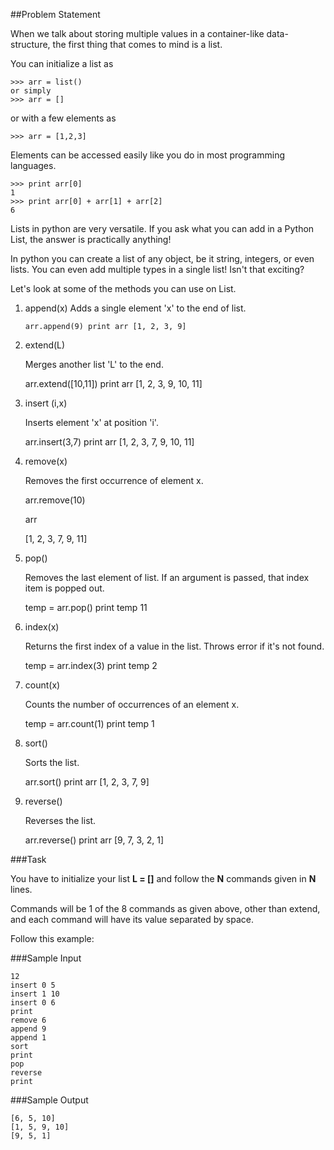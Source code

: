 ##Problem Statement

When we talk about storing multiple values in a container-like data-structure, the first thing that comes to mind is a list.

You can initialize a list as

    >>> arr = list()
    or simply
    >>> arr = []
or with a few elements as


    >>> arr = [1,2,3]
Elements can be accessed easily like you do in most programming languages.

    >>> print arr[0]
    1
    >>> print arr[0] + arr[1] + arr[2]
    6
Lists in python are very versatile. If you ask what you can add in a Python List, the answer is practically anything!

In python you can create a list of any object, be it string, integers, or even lists. You can even add multiple types in a single list! Isn't that exciting?

Let's look at some of the methods you can use on List.



1. append(x) Adds a single element 'x' to the end of list.

       arr.append(9) print arr [1, 2, 3, 9]

2. extend(L) 

    Merges another list 'L' to the end.

    arr.extend([10,11]) print arr [1, 2, 3, 9, 10, 11]

3. insert (i,x) 

    Inserts element 'x' at position 'i'.

    arr.insert(3,7) print arr [1, 2, 3, 7, 9, 10, 11]

4. remove(x) 

    Removes the first occurrence of element x.

    arr.remove(10) 

    arr 
    
    [1, 2, 3, 7, 9, 11]

5. pop() 

	Removes the last element of list. If an argument is passed, that index item is popped out.

	temp = arr.pop() print temp 11

6. index(x) 

	Returns the first index of a value in the list. Throws error if it's not found.

	temp = arr.index(3) print temp 2

7. count(x) 

	Counts the number of occurrences of an element x.

	temp = arr.count(1) print temp 1

8. sort() 

	Sorts the list.

	arr.sort() print arr [1, 2, 3, 7, 9]

9. reverse() 

	Reverses the list.

	arr.reverse() print arr [9, 7, 3, 2, 1]

###Task 

You have to initialize your list **L = []** and follow the **N** commands given in **N** lines.

Commands will be 1 of the 8 commands as given above, other than extend, and each command will have its value separated by space.

Follow this example:

###Sample Input

    12
    insert 0 5
    insert 1 10
    insert 0 6
    print 
    remove 6
    append 9
    append 1
    sort 
    print
    pop
    reverse
    print
###Sample Output

    [6, 5, 10]
    [1, 5, 9, 10]
    [9, 5, 1]
